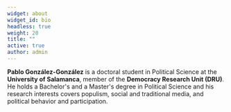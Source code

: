 ```yaml
---
widget: about
widget_id: bio
headless: true
weight: 20
title: ""
active: true
author: admin
---
```

**Pablo González-González** is a doctoral student in Political Science at the **University of Salamanca**, member of the **Democracy Research Unit (DRU)**. He holds a Bachelor's and a Master's degree in Political Science and his research interests covers populism, social and traditional media, and political behavior and participation.
